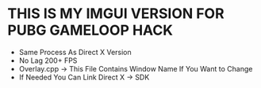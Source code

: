 # THIS IS MY IMGUI VERSION FOR PUBG GAMELOOP HACK

+ Same Process As Direct X Version
+ No Lag 200+ FPS
+ Overlay.cpp -> This File Contains Window Name If You Want to Change
+ If Needed You Can Link Direct X -> SDK 
